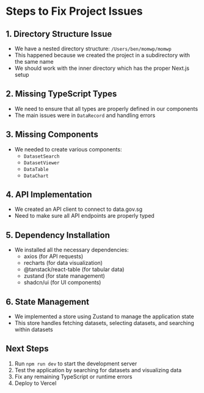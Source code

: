 # Steps to Fix Project Issues

## 1. Directory Structure Issue

- We have a nested directory structure: `/Users/ben/momwp/momwp`
- This happened because we created the project in a subdirectory with the same name
- We should work with the inner directory which has the proper Next.js setup

## 2. Missing TypeScript Types

- We need to ensure that all types are properly defined in our components
- The main issues were in `DataRecord` and handling errors

## 3. Missing Components

- We needed to create various components:
  - `DatasetSearch`
  - `DatasetViewer`
  - `DataTable`
  - `DataChart`

## 4. API Implementation

- We created an API client to connect to data.gov.sg
- Need to make sure all API endpoints are properly typed

## 5. Dependency Installation

- We installed all the necessary dependencies:
  - axios (for API requests)
  - recharts (for data visualization)
  - @tanstack/react-table (for tabular data)
  - zustand (for state management)
  - shadcn/ui (for UI components)

## 6. State Management

- We implemented a store using Zustand to manage the application state
- This store handles fetching datasets, selecting datasets, and searching within datasets

## Next Steps

1. Run `npm run dev` to start the development server
2. Test the application by searching for datasets and visualizing data
3. Fix any remaining TypeScript or runtime errors
4. Deploy to Vercel
